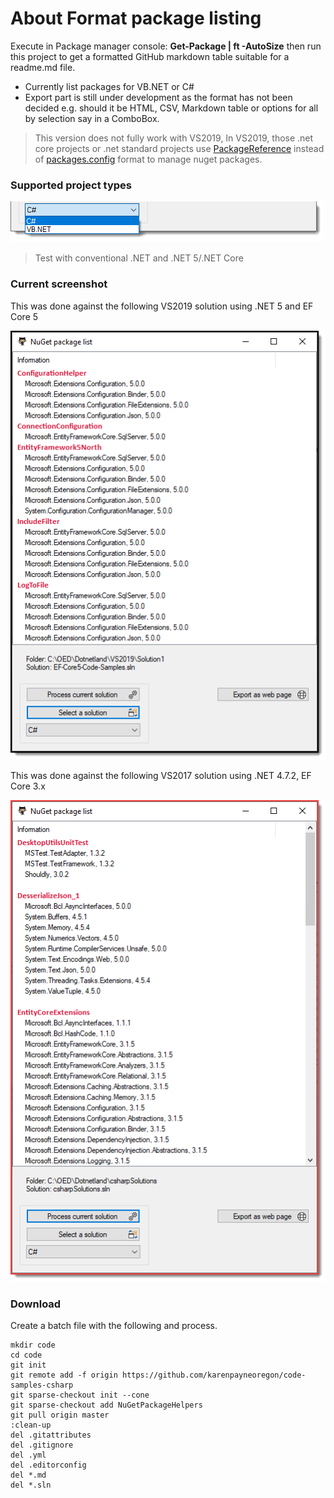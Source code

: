 ﻿# About Format package listing

Execute in Package manager console: **Get-Package | ft -AutoSize** then run this project to get a formatted GitHub markdown table suitable for a readme.md file.

- Currently list packages for VB.NET or C#
- Export part is still under development as the format has not been decided e.g. should it be HTML, CSV, Markdown table or options for all by selection say in a ComboBox.

> This version does not fully work with VS2019, In VS2019, those .net core projects or .net standard projects use [PackageReference](https://docs.microsoft.com/en-us/nuget/consume-packages/package-references-in-project-files) 
> instead of [packages.config](https://docs.microsoft.com/en-us/nuget/reference/packages-config) format to manage nuget packages.

### Supported project types

![screen0](../assets/NuGetPackagehelperLanguages.png)

> Test with conventional .NET and .NET 5/.NET Core

### Current screenshot



This was done against the following VS2019 solution using .NET 5 and EF Core 5

![screenshot](../assets/NuGetPackagehelper.png)

This was done against the following VS2017 solution using .NET 4.7.2, EF Core 3.x

![screen1](../assets/NuGetPackagehelper2017.png)

### Download 
Create a batch file with the following and process.

```batch
mkdir code
cd code
git init
git remote add -f origin https://github.com/karenpayneoregon/code-samples-csharp
git sparse-checkout init --cone
git sparse-checkout add NuGetPackageHelpers
git pull origin master
:clean-up
del .gitattributes
del .gitignore
del .yml
del .editorconfig
del *.md
del *.sln
```